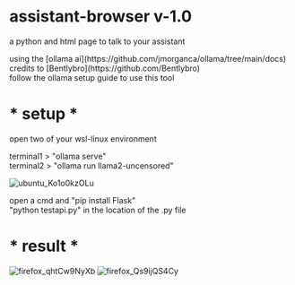 # assistant-browser v-1.0
a python and html page to talk to your assistant
<div>using the [ollama ai](https://github.com/jmorganca/ollama/tree/main/docs)</div>
<div>credits to [Bentlybro](https://github.com/Bentlybro)</div>
follow the ollama setup guide to use this tool

# * setup *
open two of your wsl-linux environment
<div>terminal1 > "ollama serve"</div>
terminal2 > "ollama run llama2-uncensored"

![ubuntu_Ko1o0kzOLu](https://github.com/ConTronTech/assistant-browser/assets/120324560/ce4cfbdf-a151-4cd7-8c49-253e97de5fae)

<div>open a cmd and "pip install Flask"</div>
"python testapi.py" in the location of the .py file

# * result *
![firefox_qhtCw9NyXb](https://github.com/ConTronTech/assistant-browser/assets/120324560/161aa9a5-031b-4ff8-b7f8-428035f3ff3a)
![firefox_Qs9ijQS4Cy](https://github.com/ConTronTech/assistant-browser/assets/120324560/bb9869b4-7008-4ac1-8d99-a91d37ae8517)


